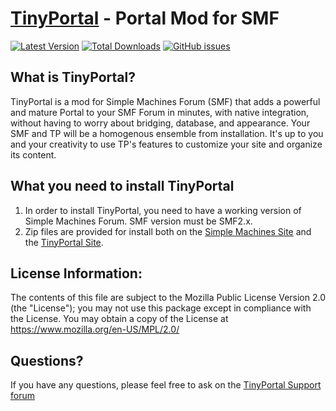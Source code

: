[TinyPortal](https://www.tinyportal.net/) - Portal Mod for SMF
==================================================


[![Latest Version](https://img.shields.io/github/release/TinyPortal/TinyPortal.svg)](https://github.com/TinyPortal/TinyPortal/releases)
[![Total Downloads](https://img.shields.io/github/downloads/TinyPortal/TinyPortal/total.svg)](https://github.com/TinyPortal/TinyPortal/releases)
[![GitHub issues](https://img.shields.io/github/issues/TinyPortal/TinyPortal.svg)](https://github.com/TinyPortal/TinyPortal/issues)


What is TinyPortal?
--------------------------------------
TinyPortal is a mod for Simple Machines Forum (SMF) that adds a powerful and mature Portal to 
your SMF Forum in minutes, with native integration, without having to worry about bridging, 
database, and appearance. Your SMF and TP will be a homogenous ensemble from installation. 
It's up to you and your creativity to use TP's features to customize your site and organize 
its content.


What you need to install TinyPortal
--------------------------------------

1. In order to install TinyPortal, you need to have a working version of Simple Machines Forum. 
SMF version must be SMF2.x.
2. Zip files are provided for install both on the 
[Simple Machines Site](https://custom.simplemachines.org/mods/index.php?mod=97) and the 
[TinyPortal Site](https://www.tinyportal.net/index.php?action=tpmod;dl=cat61).


License Information:
--------------------------------------

The contents of this file are subject to the Mozilla Public License Version 2.0 (the "License");
you may not use this package except in compliance with the License. You may obtain a copy of the License at
https://www.mozilla.org/en-US/MPL/2.0/


Questions?
----------

If you have any questions, please feel free to ask on the
[TinyPortal Support forum](https://www.tinyportal.net)
